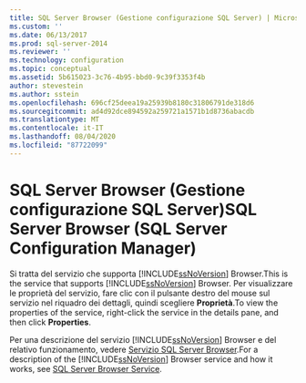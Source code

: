 ```yaml
---
title: SQL Server Browser (Gestione configurazione SQL Server) | Microsoft Docs
ms.custom: ''
ms.date: 06/13/2017
ms.prod: sql-server-2014
ms.reviewer: ''
ms.technology: configuration
ms.topic: conceptual
ms.assetid: 5b615023-3c76-4b95-bbd0-9c39f3353f4b
author: stevestein
ms.author: sstein
ms.openlocfilehash: 696cf25deea19a25939b8180c31806791de318d6
ms.sourcegitcommit: ad4d92dce894592a259721a1571b1d8736abacdb
ms.translationtype: MT
ms.contentlocale: it-IT
ms.lasthandoff: 08/04/2020
ms.locfileid: "87722099"
---
```

# <a name="sql-server-browser-sql-server-configuration-manager"></a><span data-ttu-id="03653-102">SQL Server Browser (Gestione configurazione SQL Server)</span><span class="sxs-lookup"><span data-stu-id="03653-102">SQL Server Browser (SQL Server Configuration Manager)</span></span>
  <span data-ttu-id="03653-103">Si tratta del servizio che supporta [!INCLUDE[ssNoVersion](../../includes/ssnoversion-md.md)] Browser.</span><span class="sxs-lookup"><span data-stu-id="03653-103">This is the service that supports [!INCLUDE[ssNoVersion](../../includes/ssnoversion-md.md)] Browser.</span></span> <span data-ttu-id="03653-104">Per visualizzare le proprietà del servizio, fare clic con il pulsante destro del mouse sul servizio nel riquadro dei dettagli, quindi scegliere **Proprietà**.</span><span class="sxs-lookup"><span data-stu-id="03653-104">To view the properties of the service, right-click the service in the details pane, and then click **Properties**.</span></span>  
  
 <span data-ttu-id="03653-105">Per una descrizione del servizio [!INCLUDE[ssNoVersion](../../includes/ssnoversion-md.md)] Browser e del relativo funzionamento, vedere [Servizio SQL Server Browser](../../../2014/tools/configuration-manager/sql-server-browser-service.md).</span><span class="sxs-lookup"><span data-stu-id="03653-105">For a description of the [!INCLUDE[ssNoVersion](../../includes/ssnoversion-md.md)] Browser service and how it works, see [SQL Server Browser Service](../../../2014/tools/configuration-manager/sql-server-browser-service.md).</span></span>  
  
  
